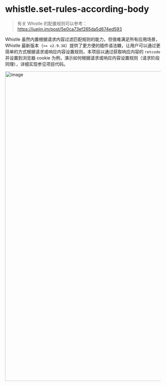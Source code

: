 # whistle.set-rules-according-body
> 有关 Whistle 的配置规则可以参考：https://juejin.im/post/5e0ca73ef265da5d674ed593

Whistle 虽然内置根据请求内容过滤匹配规则的能力，但很难满足所有应用场景，Whistle 最新版本（`>= v2.9.38`）提供了更方便的插件语法糖，让用户可以通过更简单的方式根据请求或响应内容设置规则，本项目以通过获取响应内容的 `retcode` 并设置到浏览器 cookie 为例，演示如何根据请求或响应内容设置规则（请求阶段同理），详细实现参见项目代码。

<img width="1000" alt="image" src="https://user-images.githubusercontent.com/11450939/205476920-b09b4e20-c666-40aa-8988-78bbb4c7d670.png">


